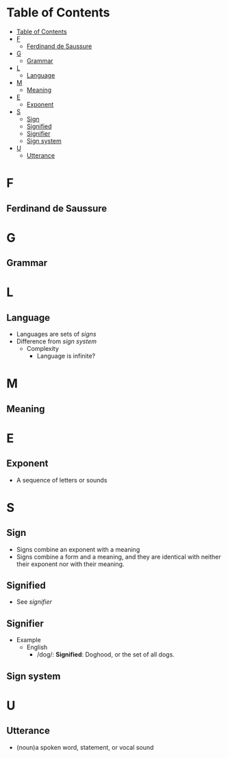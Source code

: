# Table of Contents
- [Table of Contents](#table-of-contents)
- [F](#f)
  - [Ferdinand de Saussure](#ferdinand-de-saussure)
- [G](#g)
  - [Grammar](#grammar)
- [L](#l)
  - [Language](#language)
- [M](#m)
  - [Meaning](#meaning)
- [E](#e)
  - [Exponent](#exponent)
- [S](#s)
  - [Sign](#sign)
  - [Signified](#signified)
  - [Signifier](#signifier)
  - [Sign system](#sign-system)
- [U](#u)
  - [Utterance](#utterance)

# F
## Ferdinand de Saussure
# G
## Grammar

# L
## Language
- Languages are sets of *signs*
- Difference from *sign system*
  - Complexity
    - Language is infinite?
# M
## Meaning

# E
## Exponent
- A sequence of letters or sounds
# S
## Sign
- Signs combine an exponent with a meaning
- Signs combine a form and a meaning, and they are identical with neither their exponent nor with their meaning.

## Signified
- See *signifier*
## Signifier
- Example
  - English
    - /dog/: **Signified**: Doghood, or the set of all dogs.

## Sign system

# U 
## Utterance
- (noun)a spoken word, statement, or vocal sound